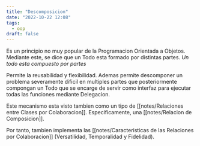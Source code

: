 ```yaml
---
title: "Descomposicion"
date: "2022-10-22 12:08"
tags: 
  - oop
draft: false
---
```

Es un principio no muy popular de la Programacion Orientada a Objetos. Mediante este, se dice que un Todo esta formado por distintas partes. *Un todo esta compuesto por partes*

Permite la reusabilidad y flexibilidad. Ademas permite descomponer un problema severamente dificil en multiples partes que posteriormente compongan un Todo que se encarge de servir como interfaz para ejecutar todas las funciones mediante Delegacion.

Este mecanismo esta visto tambien como un tipo de [[notes/Relaciones entre Clases por Colaboracion]]. Especificamente, una [[notes/Relacion de Composicion]].

Por tanto, tambien implementa las [[notes/Caracteristicas de las Relaciones por Colaboracion]] (Versatilidad, Temporalidad y Fidelidad).